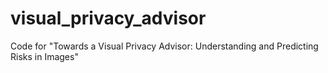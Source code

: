 # visual_privacy_advisor
Code for "Towards a Visual Privacy Advisor: Understanding and Predicting Risks in Images"
